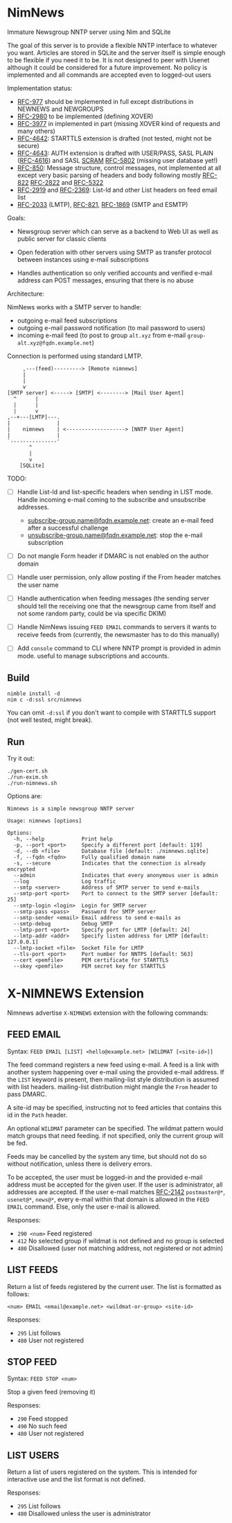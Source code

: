 NimNews
=======

Immature Newsgroup NNTP server using Nim and SQLite

The goal of this server is to provide a flexible NNTP interface to whatever you
want. Articles are stored in SQLite and the server itself is simple enough to be
flexible if you need it to be. It is not designed to peer with Usenet although
it could be considered for a future improvement. No policy is implemented and
all commands are accepted even to logged-out users

Implementation status:

- [RFC-977] should be implemented in full except distributions in NEWNEWS and
  NEWGROUPS
- [RFC-2980] to be implemented (defining XOVER)
- [RFC-3977] in implemented in part (missing XOVER kind of requests and many
  others)
- [RFC-4642]: STARTTLS extension is drafted (not tested, might not be secure)
- [RFC-4643]: AUTH extension is drafted with USER/PASS, SASL PLAIN ([RFC-4616])
  and SASL [SCRAM] [RFC-5802] (missing user database yet!)
- [RFC-850]: Message structure, control messages, not implemented at all except
  very basic parsing of headers and body following mostly [RFC-822] [RFC-2822]
  and [RFC-5322]
- [RFC-2919] and [RFC-2369]: List-Id and other List headers on feed email list
- [RFC-2033] (LMTP), [RFC-821], [RFC-1869] (SMTP and ESMTP)

Goals:

- Newsgroup server which can serve as a backend to Web UI as well as public
  server for classic clients

- Open federation with other servers using SMTP as transfer protocol between
  instances using e-mail subscriptions

- Handles authentication so only verified accounts and verified e-mail address
  can POST messages, ensuring that there is no abuse

Architecture:

NimNews works with a SMTP server to handle:

- outgoing e-mail feed subscriptions
- outgoing e-mail password notification (to mail password to users)
- incoming e-mail feed (to post to group `alt.xyz` from e-mail
  `group-alt.xyz@fqdn.example.net`)

Connection is performed using standard LMTP.

         ,---(feed)---------> [Remote nimnews]
         |
         |
         v
    [SMTP server] <-----> [SMTP] <--------> [Mail User Agent]
      ^      |
      |      |
      |      v
    ,--+---[LMTP]---.
    |               |
    |    nimnews    | <-------------------> [NNTP User Agent]
    |               |
    `---------------'
           ^
           |
           v
        [SQLite]

TODO:

- [ ] Handle List-Id and list-specific headers when sending in LIST mode. Handle
  incoming e-mail coming to the subscribe and unsubscribe addresses.

    - subscribe-group.name@fqdn.example.net: create an e-mail feed after a
      successful challenge
    - unsubscribe-group.name@fqdn.example.net: stop the e-mail subscription

- [ ] Do not mangle Form header if DMARC is not enabled on the author domain

- [ ] Handle user permission, only allow posting if the From header matches the user
  name

- [ ] Handle authentication when feeding messages (the sending server should tell
  the receiving one that the newsgroup came from itself and not some random
  party, could be via specific DKIM)

- [ ] Handle NimNews issuing `FEED EMAIL` commands to servers it wants to receive
  feeds from (currently, the newsmaster has to do this manually)

- [ ] Add `console` command to CLI where NNTP prompt is provided in admin mode.
  useful to manage subscriptions and accounts.

Build
-----

    nimble install -d
    nim c -d:ssl src/nimnews

You can omit `-d:ssl` if you don't want to compile with STARTTLS support (not
well tested, might break).

Run
---

Try it out:

    ./gen-cert.sh
    ./run-exim.sh
    ./run-nimnews.sh

Options are:

```
Nimnews is a simple newsgroup NNTP server

Usage: nimnews [options]

Options:
  -h, --help            Print help
  -p, --port <port>     Specify a different port [default: 119]
  -d, --db <file>       Database file [default: ./nimnews.sqlite]
  -f, --fqdn <fqdn>     Fully qualified domain name
  -s, --secure          Indicates that the connection is already encrypted
  --admin               Indicates that every anonymous user is admin
  --log                 Log traffic
  --smtp <server>       Address of SMTP server to send e-mails
  --smtp-port <port>    Port to connect to the SMTP server [default: 25]
  --smtp-login <login>  Login for SMTP server
  --smtp-pass <pass>    Password for SMTP server
  --smtp-sender <email> Email address to send e-mails as
  --smtp-debug          Debug SMTP
  --lmtp-port <port>    Specify port for LMTP [default: 24]
  --lmtp-addr <addr>    Specify listen address for LMTP [default: 127.0.0.1]
  --lmtp-socket <file>  Socket file for LMTP
  --tls-port <port>     Port number for NNTPS [default: 563]
  --cert <pemfile>      PEM certificate for STARTTLS
  --skey <pemfile>      PEM secret key for STARTTLS
```

X-NIMNEWS Extension
===================

Nimnews advertise `X-NIMNEWS` extension with the following commands:

FEED EMAIL
----------

Syntax: `FEED EMAIL [LIST] <hello@example.net> [WILDMAT [<site-id>]]`

The feed command registers a new feed using e-mail. A feed is a link with
another system happening over e-mail using the provided e-mail address. If the
`LIST` keyword is present, then mailing-list style distribution is assumed with
list headers. mailing-list distribution might mangle the `From` header to pass
DMARC.

A site-id may be specified, instructing not to feed articles that contains this
id in the `Path` header.

An optional `WILDMAT` parameter can be specified. The wildmat pattern would
match groups that need feeding. if not specified, only the current group will be
fed.

Feeds may be cancelled by the system any time, but should not do so without
notification, unless there is delivery errors.

To be accepted, the user must be logged-in and the provided e-mail address must
be accepted for the given user. If the user is administrator, all addresses are
accepted. If the user e-mail matches [RFC-2142] `postmaster@*`, `usenet@*`,
`news@*`, every e-mail within that domain is allowed in the `FEED EMAIL`
command. Else, only the user e-mail is allowed.

Responses:

- `290 <num>` Feed registered
- `412` No selected group if wildmat is not defined and no group is selected
- `480` Disallowed (user not matching address, not registered or not admin)

LIST FEEDS
----------

Return a list of feeds registered by the current user. The list is formatted as
follows:

    <num> EMAIL <email@example.net> <wildmat-or-group> <site-id>

Responses:

- `295` List follows
- `480` User not registered

STOP FEED
---------

Syntax: `FEED STOP <num>`

Stop a given feed (removing it)

Responses:

- `290` Feed stopped
- `490` No such feed
- `480` User not registered

LIST USERS
----------

Return a list of users registered on the system. This is intended for
interactive use and the list format is not defined.

Responses:

- `295` List follows
- `480` Disallowed unless the user is administrator


[RFC-821]: https://tools.ietf.org/html/rfc821
[RFC-822]: https://tools.ietf.org/html/rfc822
[RFC-850]: https://tools.ietf.org/html/rfc850
[RFC-977]: https://tools.ietf.org/html/rfc977
[RFC-1869]: https://tools.ietf.org/html/rfc1869
[RFC-2033]: https://tools.ietf.org/html/rfc2033
[RFC-2142]: https://tools.ietf.org/html/rfc2142
[RFC-2369]: https://tools.ietf.org/html/rfc2369
[RFC-2822]: https://tools.ietf.org/html/rfc2822
[RFC-2919]: https://tools.ietf.org/html/rfc2919
[RFC-2980]: https://tools.ietf.org/html/rfc2980
[RFC-3977]: https://tools.ietf.org/html/rfc3977
[RFC-4616]: https://tools.ietf.org/html/rfc4616
[RFC-4642]: https://tools.ietf.org/html/rfc4642
[RFC-4643]: https://tools.ietf.org/html/rfc4643
[RFC-5322]: https://tools.ietf.org/html/rfc5322
[RFC-5802]: https://tools.ietf.org/html/rfc5802
[SCRAM]: https://nimble.directory/pkg/scram
